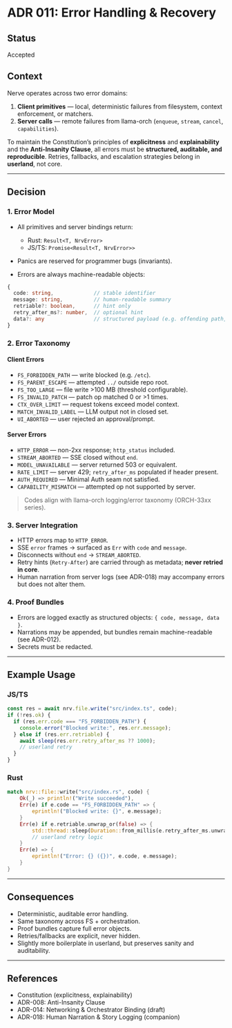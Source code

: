 # ADR 011: Error Handling & Recovery

## Status

Accepted

## Context

Nerve operates across two error domains:

1. **Client primitives** — local, deterministic failures from filesystem, context enforcement, or matchers.
2. **Server calls** — remote failures from llama-orch (`enqueue`, `stream`, `cancel`, `capabilities`).

To maintain the Constitution’s principles of **explicitness** and **explainability** and the **Anti-Insanity Clause**, all errors must be **structured, auditable, and reproducible**.
Retries, fallbacks, and escalation strategies belong in **userland**, not core.

---

## Decision

### 1. Error Model

* All primitives and server bindings return:

  * Rust: `Result<T, NrvError>`
  * JS/TS: `Promise<Result<T, NrvError>>`
* Panics are reserved for programmer bugs (invariants).
* Errors are always machine-readable objects:

```ts
{
  code: string,             // stable identifier
  message: string,          // human-readable summary
  retriable?: boolean,      // hint only
  retry_after_ms?: number,  // optional hint
  data?: any                // structured payload (e.g. offending path, http_status)
}
```

### 2. Error Taxonomy

#### Client Errors

* `FS_FORBIDDEN_PATH` — write blocked (e.g. `/etc`).
* `FS_PARENT_ESCAPE` — attempted `../` outside repo root.
* `FS_TOO_LARGE` — file write >100 MB (threshold configurable).
* `FS_INVALID_PATCH` — patch op matched 0 or >1 times.
* `CTX_OVER_LIMIT` — request tokens exceed model context.
* `MATCH_INVALID_LABEL` — LLM output not in closed set.
* `UI_ABORTED` — user rejected an approval/prompt.

#### Server Errors

* `HTTP_ERROR` — non-2xx response; `http_status` included.
* `STREAM_ABORTED` — SSE closed without `end`.
* `MODEL_UNAVAILABLE` — server returned 503 or equivalent.
* `RATE_LIMIT` — server 429; `retry_after_ms` populated if header present.
* `AUTH_REQUIRED` — Minimal Auth seam not satisfied.
* `CAPABILITY_MISMATCH` — attempted op not supported by server.

> Codes align with llama-orch logging/error taxonomy (ORCH-33xx series).

### 3. Server Integration

* HTTP errors map to `HTTP_ERROR`.
* SSE `error` frames → surfaced as `Err` with `code` and `message`.
* Disconnects without `end` → `STREAM_ABORTED`.
* Retry hints (`Retry-After`) are carried through as metadata; **never retried in core**.
* Human narration from server logs (see ADR-018) may accompany errors but does not alter them.

### 4. Proof Bundles

* Errors are logged exactly as structured objects: `{ code, message, data }`.
* Narrations may be appended, but bundles remain machine-readable (see ADR-012).
* Secrets must be redacted.

---

## Example Usage

### JS/TS

```ts
const res = await nrv.file.write("src/index.ts", code);
if (!res.ok) {
  if (res.err.code === "FS_FORBIDDEN_PATH") {
    console.error("Blocked write:", res.err.message);
  } else if (res.err.retriable) {
    await sleep(res.err.retry_after_ms ?? 1000);
    // userland retry
  }
}
```

### Rust

```rust
match nrv::file::write("src/index.rs", code) {
    Ok(_) => println!("Write succeeded"),
    Err(e) if e.code == "FS_FORBIDDEN_PATH" => {
        eprintln!("Blocked write: {}", e.message);
    }
    Err(e) if e.retriable.unwrap_or(false) => {
        std::thread::sleep(Duration::from_millis(e.retry_after_ms.unwrap_or(1000)));
        // userland retry logic
    }
    Err(e) => {
        eprintln!("Error: {} ({})", e.code, e.message);
    }
}
```

---

## Consequences

* Deterministic, auditable error handling.
* Same taxonomy across FS + orchestration.
* Proof bundles capture full error objects.
* Retries/fallbacks are explicit, never hidden.
* Slightly more boilerplate in userland, but preserves sanity and auditability.

---

## References

* Constitution (explicitness, explainability)
* ADR-008: Anti-Insanity Clause
* ADR-014: Networking & Orchestrator Binding (draft)
* ADR-018: Human Narration & Story Logging (companion)